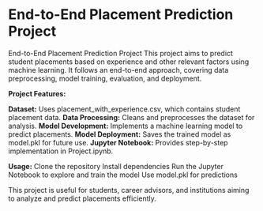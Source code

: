 # End-to-End Placement Prediction Project

End-to-End Placement Prediction Project
This project aims to predict student placements based on experience and other relevant factors using machine learning. It follows an end-to-end approach, covering data preprocessing, model training, evaluation, and deployment.

**Project Features:**

**Dataset:** Uses placement_with_experience.csv, which contains student placement data.
**Data Processing:** Cleans and preprocesses the dataset for analysis.
**Model Development:** Implements a machine learning model to predict placements.
**Model Deployment:** Saves the trained model as model.pkl for future use.
**Jupyter Notebook:** Provides step-by-step implementation in Project.ipynb.

**Usage:**
Clone the repository
Install dependencies
Run the Jupyter Notebook to explore and train the model
Use model.pkl for predictions

This project is useful for students, career advisors, and institutions aiming to analyze and predict placements efficiently.
